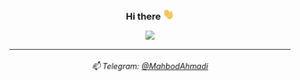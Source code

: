 <div align="center">

### Hi there <img src="https://github.com/MahbodHastam/MahbodHastam/blob/main/hi.gif" width="20px" height="20px" />
 
[![](https://github-readme-stats.vercel.app/api?username=mahbodhastam&show_icons=true&theme=ayu-mirage)](https://github.com/MahbodHastam/)

<!--
[![Wakatime](https://wakatime.com/badge/user/482ba61e-12a7-4b37-9e2e-1f24d324e525.svg?style=flat)](https://wakatime.com/@MahbodHastam)
-->

<!--
[![](https://github-readme-stats.vercel.app/api/top-langs/?username=mahbodhastam&theme=ayu-mirage&layout=compact)](https://github.com/MahbodHastam/)
-->

<hr>

<!--
###### ⛏️ I’m currently working on some _Personal Projects_
-->

###### 📫 Telegram: [@MahbodAhmadi](https://t.me/MahbodAhmadi) 
</div>
